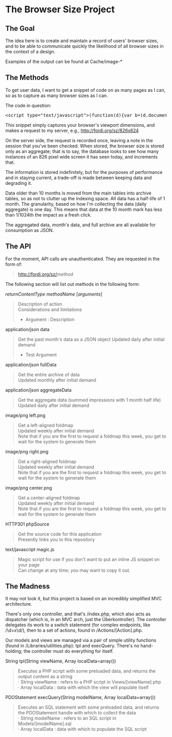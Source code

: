 The Browser Size Project
========================

The Goal
--------
The idea here is to create and maintain a record of users' browser 
sizes, and to be able to communicate quickly the likelihood of all 
browser sizes in the context of a design.

Examples of the output can be found at Cache/image-*

The Methods
-----------
To get user data, I want to get a snippet of code on as many pages as I 
can, so as to capture as many browser sizes as I can.  

The code in question:
<pre>&lt;script type="text/javascript"&gt;(function(d){var b=(d.documentElement||d.body);(new Image()).src="http://fordi.org/sz/"+b.clientWidth+"x"+b.clientHeight})(document)&lt;/script&gt;</pre>

This snippet simply captures your browser's viewport dimensions, and 
makes a request to my server, e.g., http://fordi.org/sz/826x624

On the server side, the request is recorded once, leaving a note in the 
session that you've been checked.  When stored, the browser size is 
stored only as an aggregate; that is to say, the database looks to see 
how many instances of an 826 pixel wide screen it has seen today, and 
increments that.

The information is stored indefinitely, but for the purposes of 
performance and in staying current, a trade-off is made between keeping 
data and degrading it.

Data older than 10 months is moved from the main tables into archive 
tables, so as not to clutter up the indexing space.  All data has a 
half-life of 1 month.  The granularity, based on how I'm collecting the 
data (daily aggregate) is one day.  This means that data at the 10 month 
mark  has less than 1/1024th the impact as a fresh click.

The aggregated data, month's data, and full archive are all available 
for consumption as JSON.

The API
-------
For the moment, API calls are unauthenticated.  They are requested in 
the form of:

> http://fordi.org/sz/<em>method</em>

The following section will list out methods in the following form:

_returnContentType_ _methodName_ [_arguments_]

> Description of action  
> Considerations and limitations  
>  
> * Argument : Description

application/json data

> Get the past month's data as a JSON object
> Updated daily after initial demand
> * Test Argument

application/json fullData
<blockquote>
Get the entire archive of data<br />
Updated monthly after initial demand
</blockquote>

application/json aggregateData
<blockquote>
Get the aggregate data (summed impressions with 1 month half life)<br />
Updated daily after initial demand
</blockquote>

image/png left.png
<blockquote>
Get a left-aligned foldmap<br />
Updated weekly after initial demand<br />
Note that if you are the first to request a foldmap this week, you get to wait for the system to generate them<br />
</blockquote>

image/png right.png
<blockquote>
Get a right-aligned foldmap<br />
Updated weekly after initial demand<br />
Note that if you are the first to request a foldmap this week, you get to wait for the system to generate them<br />
</blockquote>

image/png center.png
<blockquote>
Get a center-aligned foldmap<br />
Updated weekly after initial demand<br />
Note that if you are the first to request a foldmap this week, you get to wait for the system to generate them<br />
</blockquote>

HTTP301 phpSource 
<blockquote>
Get the source code for this application<br />
Presently links you to this repository
</blockquote>

text/javascript magic.js
<blockquote>
Magic script for use if you don't want to put an inline JS snippet on your page<br />
Can change at any time; you may want to copy it out.
</blockquote>

The Madness
-------------------
It may not look it, but this project is based on an incredibly simplified MVC architecture.

There's only one controller, and that's /index.php, which also acts as dispatcher (which is, in an MVC arch, just the &Uuml;berkontroller).  The controller delegates its work to a switch statement (for complex endpoints, like /\d+x\d/), then to a set of actions, found in /Actions/[Action].php.

Our models and views are managed via a pair of simple utility functions (found in /Libraries/utilities.php): tpl and execQuery.  There's no hand-holding; the controller must do everything for itself.

String tpl(String viewName, Array localData=array())
<blockquote>
Executes a PHP script with some preloaded data, and returns the output content as a string<br />
&middot; String viewName : refers to a PHP script in Views/[viewName].php<br />
&middot; Array localData : data with which the view will populate itself
</blockquote>

PDOStatement execQuery(String modelName, Array localData=array())
<blockquote>
Executes an SQL statement with some preloaded data, and returns the PDOStatement handle with which to collect the data<br />
&middot; String modelName : refers to an SQL script in Models/[modelName].sql<br />
&middot; Array localData : data with which to populate the SQL script
</blockquote>

